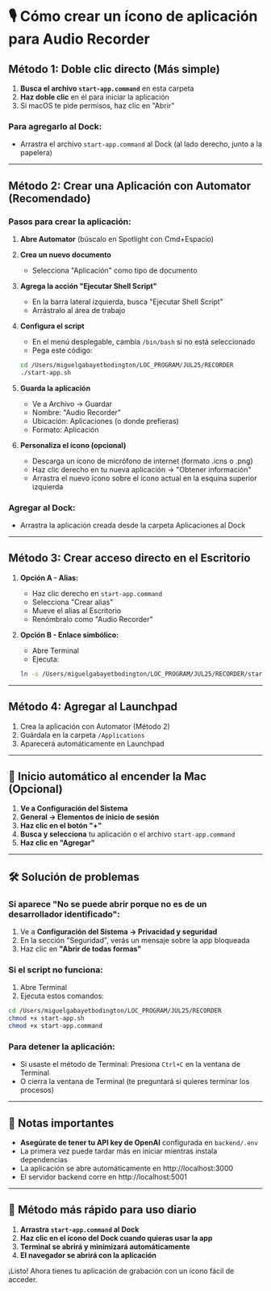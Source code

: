 # 🎙️ Cómo crear un ícono de aplicación para Audio Recorder

## Método 1: Doble clic directo (Más simple)
1. **Busca el archivo `start-app.command`** en esta carpeta
2. **Haz doble clic** en él para iniciar la aplicación
3. Si macOS te pide permisos, haz clic en "Abrir" 

### Para agregarlo al Dock:
- Arrastra el archivo `start-app.command` al Dock (al lado derecho, junto a la papelera)

---

## Método 2: Crear una Aplicación con Automator (Recomendado)

### Pasos para crear la aplicación:

1. **Abre Automator** (búscalo en Spotlight con Cmd+Espacio)

2. **Crea un nuevo documento**
   - Selecciona "Aplicación" como tipo de documento

3. **Agrega la acción "Ejecutar Shell Script"**
   - En la barra lateral izquierda, busca "Ejecutar Shell Script"
   - Arrástralo al área de trabajo

4. **Configura el script**
   - En el menú desplegable, cambia `/bin/bash` si no está seleccionado
   - Pega este código:
   ```bash
   cd /Users/miguelgabayetbodington/LOC_PROGRAM/JUL25/RECORDER
   ./start-app.sh
   ```

5. **Guarda la aplicación**
   - Ve a Archivo → Guardar
   - Nombre: "Audio Recorder"
   - Ubicación: Aplicaciones (o donde prefieras)
   - Formato: Aplicación

6. **Personaliza el ícono (opcional)**
   - Descarga un ícono de micrófono de internet (formato .icns o .png)
   - Haz clic derecho en tu nueva aplicación → "Obtener información"
   - Arrastra el nuevo ícono sobre el ícono actual en la esquina superior izquierda

### Agregar al Dock:
- Arrastra la aplicación creada desde la carpeta Aplicaciones al Dock

---

## Método 3: Crear acceso directo en el Escritorio

1. **Opción A - Alias:**
   - Haz clic derecho en `start-app.command`
   - Selecciona "Crear alias"
   - Mueve el alias al Escritorio
   - Renómbralo como "Audio Recorder"

2. **Opción B - Enlace simbólico:**
   - Abre Terminal
   - Ejecuta:
   ```bash
   ln -s /Users/miguelgabayetbodington/LOC_PROGRAM/JUL25/RECORDER/start-app.command ~/Desktop/AudioRecorder
   ```

---

## Método 4: Agregar al Launchpad

1. Crea la aplicación con Automator (Método 2)
2. Guárdala en la carpeta `/Applications`
3. Aparecerá automáticamente en Launchpad

---

## 🚀 Inicio automático al encender la Mac (Opcional)

1. **Ve a Configuración del Sistema**
2. **General → Elementos de inicio de sesión**
3. **Haz clic en el botón "+"**
4. **Busca y selecciona** tu aplicación o el archivo `start-app.command`
5. **Haz clic en "Agregar"**

---

## 🛠️ Solución de problemas

### Si aparece "No se puede abrir porque no es de un desarrollador identificado":
1. Ve a **Configuración del Sistema → Privacidad y seguridad**
2. En la sección "Seguridad", verás un mensaje sobre la app bloqueada
3. Haz clic en **"Abrir de todas formas"**

### Si el script no funciona:
1. Abre Terminal
2. Ejecuta estos comandos:
```bash
cd /Users/miguelgabayetbodington/LOC_PROGRAM/JUL25/RECORDER
chmod +x start-app.sh
chmod +x start-app.command
```

### Para detener la aplicación:
- Si usaste el método de Terminal: Presiona `Ctrl+C` en la ventana de Terminal
- O cierra la ventana de Terminal (te preguntará si quieres terminar los procesos)

---

## 📝 Notas importantes

- **Asegúrate de tener tu API key de OpenAI** configurada en `backend/.env`
- La primera vez puede tardar más en iniciar mientras instala dependencias
- La aplicación se abre automáticamente en http://localhost:3000
- El servidor backend corre en http://localhost:5001

---

## 🎯 Método más rápido para uso diario

1. **Arrastra `start-app.command` al Dock**
2. **Haz clic en el ícono del Dock cuando quieras usar la app**
3. **Terminal se abrirá y minimizará automáticamente**
4. **El navegador se abrirá con la aplicación**

¡Listo! Ahora tienes tu aplicación de grabación con un ícono fácil de acceder.